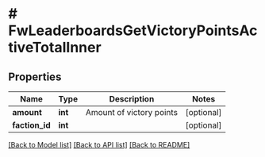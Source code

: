 # # FwLeaderboardsGetVictoryPointsActiveTotalInner

## Properties

Name | Type | Description | Notes
------------ | ------------- | ------------- | -------------
**amount** | **int** | Amount of victory points | [optional]
**faction_id** | **int** |  | [optional]

[[Back to Model list]](../../README.md#models) [[Back to API list]](../../README.md#endpoints) [[Back to README]](../../README.md)
